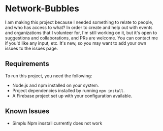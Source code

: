 # Network-Bubbles
I am making this project because I needed something to relate to people, and who has access to what? In order to create and help out with events and organizations that I volunteer for, I'm still working on it, but it's open to suggestions and collaborations, and PRs are welcome. You can contact me if you'd like any input, etc. It's new, so you may want to add your own issues to the issues page.

## Requirements

To run this project, you need the following:

*   Node.js and npm installed on your system.
*   Project dependencies installed by running `npm install`.
*   A Firebase project set up with your configuration available.

## Known Issues

* Simplu Npm insstall currently does not work